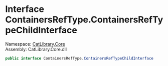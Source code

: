 ﻿# <a id="CatLibrary_Core_ContainersRefType_ContainersRefTypeChildInterface"></a> Interface ContainersRefType.ContainersRefTypeChildInterface

Namespace: [CatLibrary.Core](CatLibrary.Core.md)  
Assembly: CatLibrary.Core.dll  

```csharp
public interface ContainersRefType.ContainersRefTypeChildInterface
```

